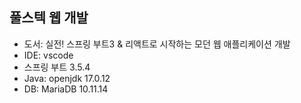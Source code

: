 ## 풀스텍 웹 개발
- 도서: 실전! 스프링 부트3 & 리액트로 시작하는 모던 웹 애플리케이션 개발
- IDE: vscode
- 스프링 부트 3.5.4
- Java: openjdk 17.0.12 
- DB: MariaDB 10.11.14